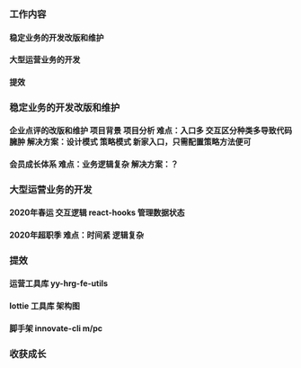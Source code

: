 ### 工作内容
#### 稳定业务的开发改版和维护
#### 大型运营业务的开发
#### 提效

### 稳定业务的开发改版和维护
#### 企业点评的改版和维护 项目背景 项目分析 难点：入口多 交互区分种类多导致代码臃肿 解决方案：设计模式 策略模式 新家入口，只需配置策略方法便可
#### 会员成长体系 难点：业务逻辑复杂 解决方案：？

### 大型运营业务的开发
#### 2020年春运 交互逻辑 react-hooks 管理数据状态
#### 2020年超职季 难点：时间紧 逻辑复杂

### 提效
#### 运营工具库 yy-hrg-fe-utils
#### lottie 工具库  架构图
#### 脚手架 innovate-cli m/pc


### 收获成长

###







